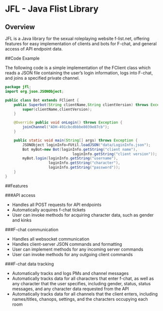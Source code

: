 # JFL - Java Flist Library

## Overview

JFL is a Java library for the sexual roleplaying website f-list.net, offering features for easy implementation of clients and bots for F-chat, and general access of API endpoint data.

##Code Example

The following code is a simple implementation of the FClient class which reads a JSON file containing the user’s login information, logs into F-chat, and joins a specified private channel.

```java
package jfl;
import org.json.JSONObject;

public class Bot extends FClient {
    public Superbot(String clientName,String clientVersion) throws Exception {
        super(clientName,clientVersion);
    }

    @Override public void onLogin() throws Exception {
        joinChannel("ADH-491cbcdbbbe8039e87cb");
    }

    public static void main(String[] args) throws Exception {
        JSONObject loginInfo=FUtil.loadJSON("data/LoginInfo.json");  
        Bot myBot=new Bot(loginInfo.getString("client name"),
                               loginInfo.getString("client version"));
        myBot.login(loginInfo.getString("username"),
                    loginInfo.getString("character"),
                    loginInfo.getString("password"));
    }
}
```

##Features 

###API access
* Handles all POST requests for API endpoints
 * Automatically acquires f-chat tickets
 * User can invoke methods for acquiring character data, such as gender and kinks

###F-chat communication
* Handles all websocket communication 
* Handles client-server JSON commands and formatting 
 * User can implement methods for any incoming server commands
 * User can invoke methods for any outgoing client commands


###F-chat data tracking
* Automatically tracks and logs PMs and channel messages
* Automatically tracks data for all characters that enter f-chat, as well as any character that the user specifies, including gender, status, status messages, and any character data requested from the API
* Automatically tracks data for all channels that the client enters, including names/titles, chanops, settings, and the characters occupying each room